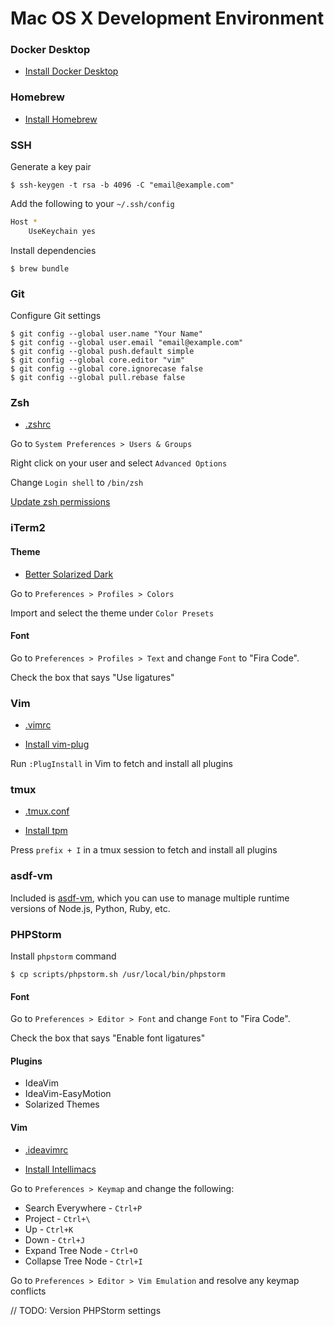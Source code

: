 # Mac OS X Development Environment

### Docker Desktop

* [Install Docker Desktop](https://hub.docker.com/editions/community/docker-ce-desktop-mac)

### Homebrew

* [Install Homebrew](https://brew.sh)

### SSH

Generate a key pair

    $ ssh-keygen -t rsa -b 4096 -C "email@example.com"

Add the following to your `~/.ssh/config`

```sh
Host *
    UseKeychain yes
```

Install dependencies

    $ brew bundle

### Git

Configure Git settings

    $ git config --global user.name "Your Name"
    $ git config --global user.email "email@example.com"
    $ git config --global push.default simple
    $ git config --global core.editor "vim"
    $ git config --global core.ignorecase false
    $ git config --global pull.rebase false

### Zsh

* [.zshrc](https://github.com/joshcummingsdesign/mac-dev-env/tree/master/dotfiles/.zshrc)

Go to `System Preferences > Users & Groups`

Right click on your user and select `Advanced Options`

Change `Login shell` to `/bin/zsh`

[Update zsh permissions](https://github.com/zsh-users/zsh-completions/issues/433#issuecomment-600582607)

### iTerm2

#### Theme

* [Better Solarized Dark](https://github.com/joshcummingsdesign/mac-dev-env/tree/master/themes)

Go to `Preferences > Profiles > Colors`

Import and select the theme under `Color Presets`

#### Font

Go to `Preferences > Profiles > Text` and change `Font` to "Fira Code".

Check the box that says "Use ligatures"

### Vim

* [.vimrc](https://github.com/joshcummingsdesign/mac-dev-env/tree/master/dotfiles/.vimrc)

* [Install vim-plug](https://github.com/junegunn/vim-plug)

Run `:PlugInstall` in Vim to fetch and install all plugins

### tmux

* [.tmux.conf](https://github.com/joshcummingsdesign/mac-dev-env/tree/master/dotfiles/.tmux.conf)

* [Install tpm](https://github.com/tmux-plugins/tpm)

Press `prefix + I` in a tmux session to fetch and install all plugins

### asdf-vm

Included is [asdf-vm](https://asdf-vm.com/#/core-manage-plugins), which you can use to manage multiple runtime versions of Node.js, Python, Ruby, etc.

### PHPStorm


Install `phpstorm` command

    $ cp scripts/phpstorm.sh /usr/local/bin/phpstorm

#### Font

Go to `Preferences > Editor > Font` and change `Font` to "Fira Code".

Check the box that says "Enable font ligatures"

#### Plugins

* IdeaVim
* IdeaVim-EasyMotion
* Solarized Themes

#### Vim

* [.ideavimrc](https://github.com/joshcummingsdesign/mac-dev-env/tree/master/dotfiles/.ideavimrc)

* [Install Intellimacs](https://github.com/MarcoIeni/intellimacs)

Go to `Preferences > Keymap` and change the following:
* Search Everywhere - `Ctrl+P`
* Project - `Ctrl+\`
* Up - `Ctrl+K`
* Down - `Ctrl+J`
* Expand Tree Node - `Ctrl+O`
* Collapse Tree Node - `Ctrl+I`

Go to `Preferences > Editor > Vim Emulation` and resolve any keymap conflicts

// TODO: Version PHPStorm settings
